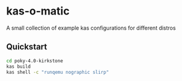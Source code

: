 kas-o-matic
===========

A small collection of example kas configurations for different distros

Quickstart
----------

~~~sh
cd poky-4.0-kirkstone
kas build
kas shell -c "runqemu nographic slirp"
~~~
